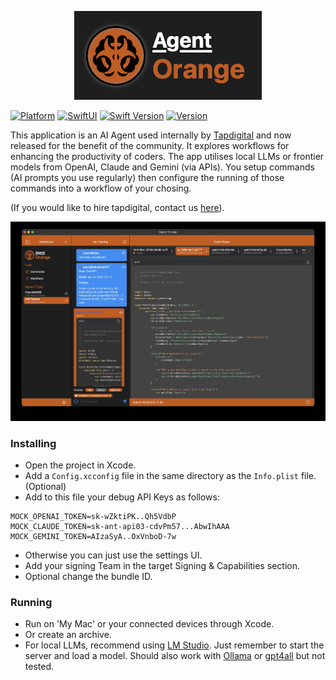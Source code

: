 <p align="center" >
  <img src="https://github.com/elprl/AgentOrange/blob/811f14842c3dee98876d82847515ab4a187677f0/logo.png" title="Agent Orange logo" float=left>
</p>

[![Platform](https://img.shields.io/badge/Platform-macOS_(catalyst)_|_iOS_|_iPadOS-orange)](https://github.com/elprl/AgentOrange)
[![SwiftUI](https://img.shields.io/badge/Built_with-SwiftUI_|_SwiftData-orange)](https://github.com/elprl/AgentOrange)
[![Swift Version](https://img.shields.io/badge/Swift-6.0-orange)](https://github.com/elprl/AgentOrange)
[![Version](https://img.shields.io/badge/Version-1.3.0-orange)](https://github.com/elprl/AgentOrange)


This application is an AI Agent used internally by [Tapdigital](https://www.tapdigital.com) and now released for the benefit of the community. It explores workflows for enhancing the productivity of coders. The app utilises local LLMs or frontier models from OpenAI, Claude and Gemini (via APIs). You setup commands (AI prompts you use regularly) then configure the running of those commands into a workflow of your chosing.

(If you would like to hire tapdigital, contact us [here](https://tapdigital.com/contact.html)).

<p align="center" >
  <img src="https://github.com/elprl/AgentOrange/blob/811f14842c3dee98876d82847515ab4a187677f0/screenshot.jpg" title="Agent Orange screenshot" float=left>
</p>

### Installing

- Open the project in Xcode.
- Add a `Config.xcconfig` file in the same directory as the `Info.plist` file. (Optional)
- Add to this file your debug API Keys as follows:
```
MOCK_OPENAI_TOKEN=sk-wZktiPK..Qh5VdbP
MOCK_CLAUDE_TOKEN=sk-ant-api03-cdvPm57...AbwIhAAA
MOCK_GEMINI_TOKEN=AIzaSyA..OxVnboD-7w
```
- Otherwise you can just use the settings UI.
- Add your signing Team in the target Signing & Capabilities section.
- Optional change the bundle ID.

### Running
- Run on 'My Mac' or your connected devices through Xcode.
- Or create an archive.
- For local LLMs, recommend using [LM Studio](https://lmstudio.ai/). Just remember to start the server and load a model. Should also work with [Ollama](https://ollama.com/) or [gpt4all](https://www.nomic.ai/gpt4all) but not tested.